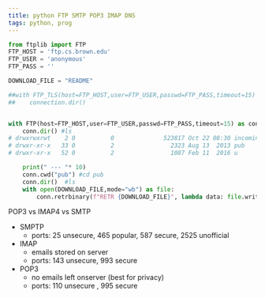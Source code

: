 ```yaml
---
title: python FTP SMTP POP3 IMAP DNS
tags: python, prog
---
```





```python
from ftplib import FTP
FTP_HOST = 'ftp.cs.brown.edu'
FTP_USER = 'anonymous'
FTP_PASS = ''

DOWNLOAD_FILE = "README"

##with FTP_TLS(host=FTP_HOST,user=FTP_USER,passwd=FTP_PASS,timeout=15) as conn:
##    connection.dir()


with FTP(host=FTP_HOST,user=FTP_USER,passwd=FTP_PASS,timeout=15) as conn:
    conn.dir() #ls
# drwxrwxrwt    2 0          0              523817 Oct 22 08:30 incoming
# drwxr-xr-x   33 0          2                2323 Aug 13  2013 pub
# drwxr-xr-x   52 0          2                1087 Feb 11  2016 u

    print(" --- "* 10)
    conn.cwd("pub") #cd pub
    conn.dir()  #ls
    with open(DOWNLOAD_FILE,mode="wb") as file:
        conn.retrbinary(f"RETR {DOWNLOAD_FILE}", lambda data: file.write(data))


```


POP3 vs IMAP4 vs SMTP

* SMPTP
  * ports: 25 unsecure, 465 popular, 587 secure, 2525 unofficial
* IMAP
  * emails stored on server
  * ports: 143 unsecure, 993 secure
* POP3
  * no emails left onserver (best for privacy)
  * ports: 110 unsecure , 995 secure